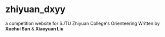 # zhiyuan_dxyy
a competition website for SJTU Zhiyuan College's Orienteering
Written by **Xuehui Sun** & **Xiaoyuan Liu**
